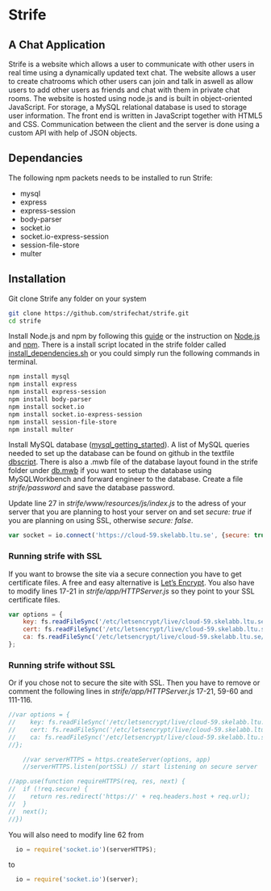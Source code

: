 # Strife
## A Chat Application
Strife is a website which allows a user to communicate with other users in real time using a dynamically updated text chat. The website allows a user to create chatrooms which other users can join and talk in aswell as allow users to add other users as friends and chat with them in private chat rooms. The website is hosted using node.js and is built in object-oriented JavaScript. For storage, a MySQL relational database is used to storage user information. The front end is written in JavaScript together with HTML5 and CSS. Communication between the client and the server is done using a custom API with help of JSON objects. 
## Dependancies
The following npm packets needs to be installed to run Strife:
* mysql
* express
* express-session
* body-parser
* socket.io
* socket.io-express-session
* session-file-store
* multer

## Installation
Git clone Strife any folder on your system 
```Bash
git clone https://github.com/strifechat/strife.git
cd strife
```
Install Node.js and npm by following this [guide](https://howtonode.org/how-to-install-nodejs) or the instruction on [Node.js](https://nodejs.org/en/) and [npm](https://www.npmjs.com/). There is a install script located in the strife folder called [install_dependencies.sh](https://github.com/strifechat/strife/blob/master/install_dependencies.sh) or you could simply run the following commands in terminal.
```Bash
npm install mysql
npm install express
npm install express-session
npm install body-parser
npm install socket.io
npm install socket.io-express-session
npm install session-file-store
npm install multer
```

Install MySQL database ([mysql_getting_started](http://dev.mysql.com/doc/mysql-getting-started/en/#mysql-getting-started-installing)). A list of MySQL queries needed to set up the database can be found on github in the textfile [dbscript](https://github.com/strifechat/strife/blob/master/dbscript). There is also a .mwb file of the database layout found in the strife folder under [db.mwb](https://github.com/strifechat/strife/blob/master/db.mwb) if you want to setup the database using MySQLWorkbench and forward engineer to the database. Create a file *strife/password* and save the database password.

Update line 27 in *strife/www/resources/js/index.js* to the adress of your server that you are planning to host your server on and set *secure: true* if you are planning on using SSL, otherwise *secure: false*. 
```JavaScript
var socket = io.connect('https://cloud-59.skelabb.ltu.se', {secure: true})
```

### Running strife with SSL
If you want to browse the site via a secure connection you have to get certificate files. A free and easy alternative is [Let’s Encrypt](https://letsencrypt.org/getting-started/). You also have to modify lines 17-21 in *strife/app/HTTPServer.js* so they point to your SSL certificate files.
```JavaScript
var options = {
    key: fs.readFileSync('/etc/letsencrypt/live/cloud-59.skelabb.ltu.se/privkey.pem'),
    cert: fs.readFileSync('/etc/letsencrypt/live/cloud-59.skelabb.ltu.se/cert.pem'),
    ca: fs.readFileSync('/etc/letsencrypt/live/cloud-59.skelabb.ltu.se/chain.pem')
};
```
### Running strife without SSL
Or if you chose not to secure the site with SSL. Then you have to remove or comment the following lines in *strife/app/HTTPServer.js* 17-21, 59-60 and 111-116. 

```JavaScript
//var options = {
//    key: fs.readFileSync('/etc/letsencrypt/live/cloud-59.skelabb.ltu.se/privkey.pem'),
//    cert: fs.readFileSync('/etc/letsencrypt/live/cloud-59.skelabb.ltu.se/cert.pem'),
//    ca: fs.readFileSync('/etc/letsencrypt/live/cloud-59.skelabb.ltu.se/chain.pem')
//};
```

```JavaScript
    //var serverHTTPS = https.createServer(options, app)
    //serverHTTPS.listen(portSSL) // start listening on secure server
```

```JavaScript
//app.use(function requireHTTPS(req, res, next) {
//  if (!req.secure) {
//    return res.redirect('https://' + req.headers.host + req.url);
//  }
//  next();
//})
```
You will also need to modify line 62 from

```JavaScript
  io = require('socket.io')(serverHTTPS);
``` 
to 
```JavaScript
  io = require('socket.io')(server);
``` 


